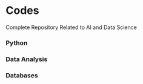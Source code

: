 # Codes

Complete Repository Related to AI and Data Science

### Python

### Data Analysis

### Databases
